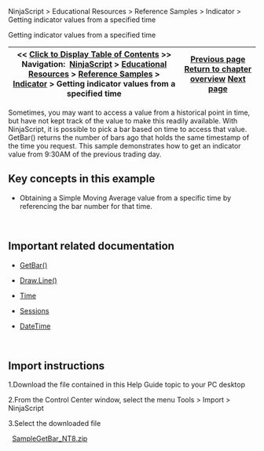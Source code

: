﻿
NinjaScript > Educational Resources > Reference Samples > Indicator > Getting indicator values from a specified time

Getting indicator values from a specified time

| << [Click to Display Table of Contents](getting_indicator_values_from_.md) >> **Navigation:**     [NinjaScript](ninjascript-1.md) > [Educational Resources](educational_resources-1.md) > [Reference Samples](reference_samples-1.md) > [Indicator](indicator2-1.md) > Getting indicator values from a specified time | [Previous page](exposing_indicator_values_that-1.md) [Return to chapter overview](indicator2-1.md) [Next page](manipulating_datetime_objects-1.md) |
| --- | --- |
Sometimes, you may want to access a value from a historical point in time, but have not kept track of the value to make this readily available. With NinjaScript, it is possible to pick a bar based on time to access that value. GetBar() returns the number of bars ago that holds the same timestamp of the time you request. This sample demonstrates how to get an indicator value from 9:30AM of the previous trading day.
 
## Key concepts in this example
- Obtaining a Simple Moving Average value from a specific time by referencing the bar number for that time.

 
## Important related documentation
- [GetBar()](getbar-1.md)

- [Draw.Line()](draw_line-1.md)

- [Time](iseries_time-1.md)

- [Sessions](tradinghours_sessions-1.md)

- [DateTime](https://msdn.microsoft.com/en-us/library/system.datetime(v=vs.110).aspx)

 
## Import instructions
1.Download the file contained in this Help Guide topic to your PC desktop

2.From the Control Center window, select the menu Tools > Import > NinjaScript

3.Select the downloaded file

 
[SampleGetBar_NT8.zip](samples/SampleGetBar_NT8.zip)
